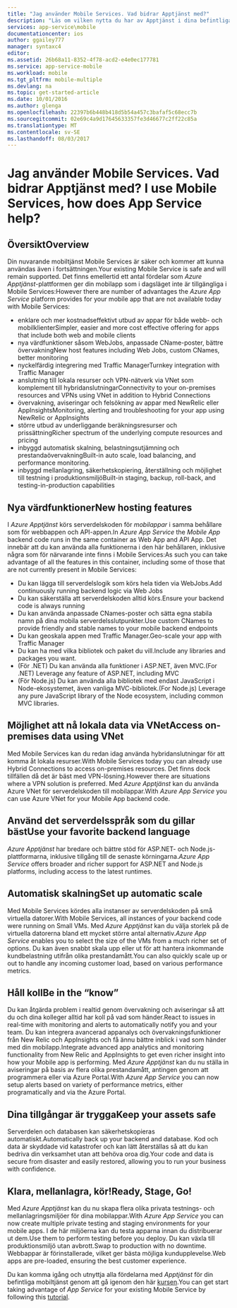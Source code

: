 ```yaml
---
title: "Jag använder Mobile Services. Vad bidrar Apptjänst med?"
description: "Läs om vilken nytta du har av Apptjänst i dina befintliga Mobile Services-projekt."
services: app-service\mobile
documentationcenter: ios
author: ggailey777
manager: syntaxc4
editor: 
ms.assetid: 26b68a11-8352-4f78-acd2-e4e0ec177781
ms.service: app-service-mobile
ms.workload: mobile
ms.tgt_pltfrm: mobile-multiple
ms.devlang: na
ms.topic: get-started-article
ms.date: 10/01/2016
ms.author: glenga
ms.openlocfilehash: 22397b6b448b418d5b54a457c3bafaf5c68ecc7b
ms.sourcegitcommit: 02e69c4a9d17645633357fe3d46677c2ff22c85a
ms.translationtype: MT
ms.contentlocale: sv-SE
ms.lasthandoff: 08/03/2017
---
```

# <span data-ttu-id="3955f-103"><a name="getting-started"> </a>Jag använder Mobile Services. Vad bidrar Apptjänst med?</span><span class="sxs-lookup"><span data-stu-id="3955f-103"><a name="getting-started"> </a>I use Mobile Services, how does App Service help?</span></span>
## <a name="overview"></a><span data-ttu-id="3955f-104">Översikt</span><span class="sxs-lookup"><span data-stu-id="3955f-104">Overview</span></span>
<span data-ttu-id="3955f-105">Din nuvarande mobiltjänst Mobile Services är säker och kommer att kunna användas även i fortsättningen.</span><span class="sxs-lookup"><span data-stu-id="3955f-105">Your existing Mobile Service is safe and will remain supported.</span></span> <span data-ttu-id="3955f-106">Det finns emellertid ett antal fördelar som *Azure Apptjänst*-plattformen ger din mobilapp som i dagsläget inte är tillgängliga i Mobile Services:</span><span class="sxs-lookup"><span data-stu-id="3955f-106">However there are number of advantages the *Azure App Service* platform provides for your mobile app that are not available today with Mobile Services:</span></span>

* <span data-ttu-id="3955f-107">enklare och mer kostnadseffektivt utbud av appar för både webb- och mobilklienter</span><span class="sxs-lookup"><span data-stu-id="3955f-107">Simpler, easier and more cost effective offering for apps that include both web and mobile clients</span></span>
* <span data-ttu-id="3955f-108">nya värdfunktioner såsom WebJobs, anpassade CName-poster, bättre övervakning</span><span class="sxs-lookup"><span data-stu-id="3955f-108">New host features including Web Jobs, custom CNames, better monitoring</span></span>
* <span data-ttu-id="3955f-109">nyckelfärdig integrering med Traffic Manager</span><span class="sxs-lookup"><span data-stu-id="3955f-109">Turnkey integration with Traffic Manager</span></span>
* <span data-ttu-id="3955f-110">anslutning till lokala resurser och VPN-nätverk via VNet som komplement till hybridanslutningar</span><span class="sxs-lookup"><span data-stu-id="3955f-110">Connectivity to your on-premises resources and VPNs using VNet in addition to Hybrid Connections</span></span>
* <span data-ttu-id="3955f-111">övervakning, aviseringar och felsökning av appar med NewRelic eller AppInsights</span><span class="sxs-lookup"><span data-stu-id="3955f-111">Monitoring, alerting and  troubleshooting for your app using NewRelic or AppInsights</span></span>
* <span data-ttu-id="3955f-112">större utbud av underliggande beräkningsresurser och prissättning</span><span class="sxs-lookup"><span data-stu-id="3955f-112">Richer spectrum of the underlying compute resources and pricing</span></span>
* <span data-ttu-id="3955f-113">inbyggd automatisk skalning, belastningsutjämning och prestandaövervakning</span><span class="sxs-lookup"><span data-stu-id="3955f-113">Built-in auto scale, load balancing, and performance monitoring.</span></span>
* <span data-ttu-id="3955f-114">inbyggd mellanlagring, säkerhetskopiering, återställning och möjlighet till testning i produktionsmiljö</span><span class="sxs-lookup"><span data-stu-id="3955f-114">Built-in staging, backup, roll-back, and testing-in-production capabilities</span></span>

## <a name="new-hosting-features"></a><span data-ttu-id="3955f-115">Nya värdfunktioner</span><span class="sxs-lookup"><span data-stu-id="3955f-115">New hosting features</span></span>
<span data-ttu-id="3955f-116">I *Azure Apptjänst* körs serverdelskoden för *mobilappar* i samma behållare som för webbappen och API-appen.</span><span class="sxs-lookup"><span data-stu-id="3955f-116">In *Azure App Service* the *Mobile App* backend code runs in the same container as Web App and API App.</span></span> <span data-ttu-id="3955f-117">Det innebär att du kan använda alla funktionerna i den här behållaren, inklusive några som för närvarande inte finns i Mobile Services:</span><span class="sxs-lookup"><span data-stu-id="3955f-117">As such you can take advantage of all the features in this container, including some of those that are not currently present in Mobile Services:</span></span>

* <span data-ttu-id="3955f-118">Du kan lägga till serverdelslogik som körs hela tiden via WebJobs.</span><span class="sxs-lookup"><span data-stu-id="3955f-118">Add continuously running backend logic via Web Jobs</span></span>
* <span data-ttu-id="3955f-119">Du kan säkerställa att serverdelskoden alltid körs.</span><span class="sxs-lookup"><span data-stu-id="3955f-119">Ensure your backend code is always running</span></span>
* <span data-ttu-id="3955f-120">Du kan använda anpassade CNames-poster och sätta egna stabila namn på dina mobila serverdelsslutpunkter.</span><span class="sxs-lookup"><span data-stu-id="3955f-120">Use custom CNames to provide friendly and stable names to your mobile backend endpoints</span></span>
* <span data-ttu-id="3955f-121">Du kan geoskala appen med Traffic Manager.</span><span class="sxs-lookup"><span data-stu-id="3955f-121">Geo-scale your app with Traffic Manager</span></span>
* <span data-ttu-id="3955f-122">Du kan ha med vilka bibliotek och paket du vill.</span><span class="sxs-lookup"><span data-stu-id="3955f-122">Include any libraries and packages you want.</span></span>
* <span data-ttu-id="3955f-123">(För .NET) Du kan använda alla funktioner i ASP.NET, även MVC.</span><span class="sxs-lookup"><span data-stu-id="3955f-123">(For .NET) Leverage any feature of ASP.NET, including MVC</span></span>
* <span data-ttu-id="3955f-124">(För Node.js) Du kan använda alla bibliotek med endast JavaScript i Node-ekosystemet, även vanliga MVC-bibliotek.</span><span class="sxs-lookup"><span data-stu-id="3955f-124">(For Node.js) Leverage any pure JavaScript library of the Node ecosystem, including common MVC libraries.</span></span>

## <a name="access-on-premises-data-using-vnet"></a><span data-ttu-id="3955f-125">Möjlighet att nå lokala data via VNet</span><span class="sxs-lookup"><span data-stu-id="3955f-125">Access on-premises data using VNet</span></span>
<span data-ttu-id="3955f-126">Med Mobile Services kan du redan idag använda hybridanslutningar för att komma åt lokala resurser.</span><span class="sxs-lookup"><span data-stu-id="3955f-126">With Mobile Services today you can already use Hybrid Connections to access on-premises resources.</span></span> <span data-ttu-id="3955f-127">Det finns dock tillfällen då det är bäst med VPN-lösning.</span><span class="sxs-lookup"><span data-stu-id="3955f-127">However there are situations where a VPN solution is preferred.</span></span> <span data-ttu-id="3955f-128">Med *Azure Apptjänst* kan du använda Azure VNet för serverdelskoden till mobilappar.</span><span class="sxs-lookup"><span data-stu-id="3955f-128">With *Azure App Service* you can use Azure VNet for your Mobile App backend code.</span></span>

## <a name="use-your-favorite-backend-language"></a><span data-ttu-id="3955f-129">Använd det serverdelsspråk som du gillar bäst</span><span class="sxs-lookup"><span data-stu-id="3955f-129">Use your favorite backend language</span></span>
<span data-ttu-id="3955f-130">*Azure Apptjänst* har bredare och bättre stöd för ASP.NET- och Node.js-plattformarna, inklusive tillgång till de senaste körningarna.</span><span class="sxs-lookup"><span data-stu-id="3955f-130">*Azure App Service* offers broader and richer support for ASP.NET and Node.js platforms, including access to the latest runtimes.</span></span>

## <a name="set-up-automatic-scale"></a><span data-ttu-id="3955f-131">Automatisk skalning</span><span class="sxs-lookup"><span data-stu-id="3955f-131">Set up automatic scale</span></span>
<span data-ttu-id="3955f-132">Med Mobile Services kördes alla instanser av serverdelskoden på små virtuella datorer.</span><span class="sxs-lookup"><span data-stu-id="3955f-132">With Mobile Services, all instances of your backend code were running on Small VMs.</span></span> <span data-ttu-id="3955f-133">Med *Azure Apptjänst* kan du välja storlek på de virtuella datorerna bland ett mycket större antal alternativ.</span><span class="sxs-lookup"><span data-stu-id="3955f-133">*Azure App Service* enables you to select the size of the VMs from a much richer set of options.</span></span> <span data-ttu-id="3955f-134">Du kan även snabbt skala upp eller ut för att hantera inkommande kundbelastning utifrån olika prestandamått.</span><span class="sxs-lookup"><span data-stu-id="3955f-134">You can also  quickly scale up or out to handle any incoming customer load, based on various performance metrics.</span></span>

## <a name="be-in-the-know"></a><span data-ttu-id="3955f-135">Håll koll</span><span class="sxs-lookup"><span data-stu-id="3955f-135">Be in the “know”</span></span>
<span data-ttu-id="3955f-136">Du kan åtgärda problem i realtid genom övervakning och aviseringar så att du och dina kolleger alltid har koll på vad som händer.</span><span class="sxs-lookup"><span data-stu-id="3955f-136">React to issues in real-time with monitoring and alerts to automatically notify you and your team.</span></span> <span data-ttu-id="3955f-137">Du kan integrera avancerad appanalys och övervakningsfunktioner från New Relic och AppInsights och få ännu bättre inblick i vad som händer med din mobilapp.</span><span class="sxs-lookup"><span data-stu-id="3955f-137">Integrate advanced app analytics and monitoring functionality from New Relic and AppInsights to get even richer insight into how your Mobile app is performing.</span></span> <span data-ttu-id="3955f-138">Med *Azure Apptjänst* kan du nu ställa in aviseringar på basis av flera olika prestandamått, antingen genom att programmera eller via Azure Portal.</span><span class="sxs-lookup"><span data-stu-id="3955f-138">With *Azure App Service* you can now setup alerts based on variety of performance metrics, either programatically and via the Azure Portal.</span></span>

## <a name="keep-your-assets-safe"></a><span data-ttu-id="3955f-139">Dina tillgångar är trygga</span><span class="sxs-lookup"><span data-stu-id="3955f-139">Keep your assets safe</span></span>
<span data-ttu-id="3955f-140">Serverdelen och databasen kan säkerhetskopieras automatiskt.</span><span class="sxs-lookup"><span data-stu-id="3955f-140">Automatically back up your backend and database.</span></span> <span data-ttu-id="3955f-141">Kod och data är skyddade vid katastrofer och kan lätt återställas så att du kan bedriva din verksamhet utan att behöva oroa dig.</span><span class="sxs-lookup"><span data-stu-id="3955f-141">Your code and data is secure from disaster and easily restored, allowing you to run your business with confidence.</span></span>

## <a name="ready-stage-go"></a><span data-ttu-id="3955f-142">Klara, mellanlagra, kör!</span><span class="sxs-lookup"><span data-stu-id="3955f-142">Ready, Stage, Go!</span></span>
<span data-ttu-id="3955f-143">Med *Azure Apptjänst* kan du nu skapa flera olika privata testnings- och mellanlagringsmiljöer för dina mobilappar.</span><span class="sxs-lookup"><span data-stu-id="3955f-143">With *Azure App Service* you can now create multiple private testing and staging environments for your mobile apps.</span></span> <span data-ttu-id="3955f-144">I de här miljöerna kan du testa apparna innan du distribuerar ut dem.</span><span class="sxs-lookup"><span data-stu-id="3955f-144">Use them to perform testing before you deploy.</span></span> <span data-ttu-id="3955f-145">Du kan växla till produktionsmiljö utan avbrott.</span><span class="sxs-lookup"><span data-stu-id="3955f-145">Swap to production with no downtime.</span></span> <span data-ttu-id="3955f-146">Webbappar är förinstallerade, vilket ger bästa möjliga kundupplevelse.</span><span class="sxs-lookup"><span data-stu-id="3955f-146">Web apps are pre-loaded, ensuring the best customer experience.</span></span>

<span data-ttu-id="3955f-147">Du kan komma igång och utnyttja alla fördelarna med *Apptjänst* för din befintliga mobiltjänst genom att gå igenom den här [kursen](app-service-mobile-migrating-from-mobile-services.md).</span><span class="sxs-lookup"><span data-stu-id="3955f-147">You can get start taking advantage of *App Service* for your existing Mobile Service by following this [tutorial](app-service-mobile-migrating-from-mobile-services.md).</span></span>
